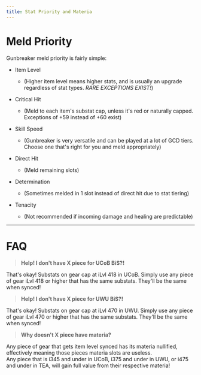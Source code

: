 ```yaml
---
title: Stat Priority and Materia
---
```

# Meld Priority

Gunbreaker meld priority is fairly simple:

- Item Level 
  - (Higher item level means higher stats, and is usually an upgrade regardless of stat types. *RARE EXCEPTIONS EXIST!*)

- Critical Hit 
  - (Meld to each item's substat cap, unless it's red or naturally capped. Exceptions of +59 instead of +60 exist) 

- Skill Speed 
  - (Gunbreaker is very versatile and can be played at a lot of GCD tiers. Choose one that's right for you and meld appropriately)

- Direct Hit 
  - (Meld remaining slots) 

- Determination 
  - (Sometimes melded in 1 slot instead of direct hit due to stat tiering)

- Tenacity 
  - (Not recommended if incoming damage and healing are predictable)

--- 

# FAQ

> **Help! I don't have X piece for UCoB BiS?!**

That's okay! Substats on gear cap at iLvl 418 in UCoB. Simply use any piece of gear iLvl 418 or higher that has the same substats. They'll be the same when synced!

> **Help! I don't have X piece for UWU BiS?!**

That's okay! Substats on gear cap at iLvl 470 in UWU. Simply use any piece of gear iLvl 470 or higher that has the same substats. They'll be the same when synced!


> **Why doesn't X piece have materia?**

Any piece of gear that gets item level synced has its materia nullified, effectively meaning those pieces materia slots are useless.
<br>Any piece that is i345 and under in UCoB, i375 and under in UWU, or i475 and under in TEA, will gain full value from their respective materia!